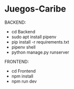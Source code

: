 # Juegos-Caribe

BACKEND:
* cd Backend
* sudo apt install pipenv
* pip install -r requirements.txt
* pipenv shell
* python manage.py runserver

FRONTEND:
* cd Frontend
* npm install
* npm run dev
